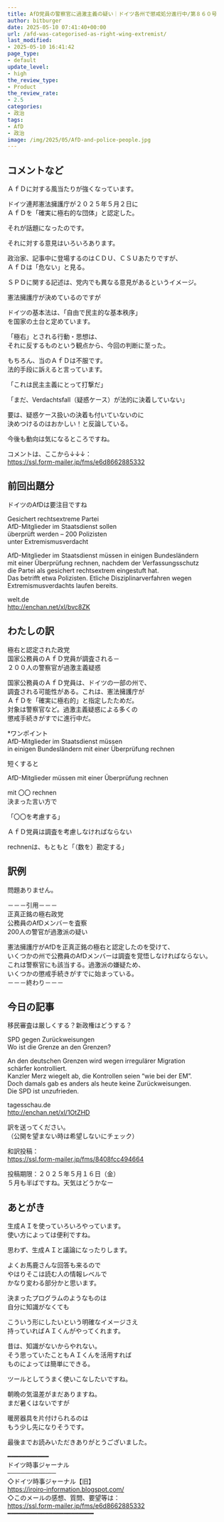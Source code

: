 ```yaml
---
title: AfD党員の警察官に過激主義の疑い｜ドイツ各州で懲戒処分進行中/第８６０号
author: bitburger
date: 2025-05-10 07:41:40+00:00
url: /afd-was-categorised-as-right-wing-extremist/
last_modified:
- 2025-05-10 16:41:42
page_type:
- default
update_level:
- high
the_review_type:
- Product
the_review_rate:
- 2.5
categories:
- 政治
tags:
- AfD
- 政治
image: /img/2025/05/AfD-and-police-people.jpg
---
```

## コメントなど 

ＡｆＤに対する風当たりが強くなっています。

ドイツ連邦憲法擁護庁が２０２５年５月２日に  
ＡｆＤを「確実に極右的な団体」と認定した。

それが話題になったのです。

それに対する意見はいろいろあります。

政治家、記事中に登場するのはＣＤＵ、ＣＳＵあたりですが、  
ＡｆＤは「危ない」と見る。

ＳＰＤに関する記述は、党内でも異なる意見があるというイメージ。

憲法擁護庁が決めているのですが

ドイツの基本法は、「自由で民主的な基本秩序」  
を国家の土台と定めています。

「極右」とされる行動・思想は、  
それに反するものという観点から、今回の判断に至った。

もちろん、当のＡｆＤは不服です。  
法的手段に訴えると言っています。

<span class="fz-20px"><span class="bold-red">「これは民主主義にとって打撃だ」</span></span>

<span class="fz-20px"><span class="bold-red">「まだ、Verdachtsfall（疑惑ケース）が法的に決着していない」</span></span>

要は、疑惑ケース扱いの決着も付いていないのに  
決めつけるのはおかしい！と反論している。

今後も動向は気になるところですね。

コメントは、ここから↓↓↓：  
<https://ssl.form-mailer.jp/fms/e6d8662885332>

## 前回出題分 

ドイツのAfDは要注目ですね

Gesichert rechtsextreme Partei  
AfD-Mitglieder im Staatsdienst sollen  
überprüft werden – 200 Polizisten  
unter Extremismusverdacht

AfD-Mitglieder im Staatsdienst müssen in einigen Bundesländern  
mit einer Überprüfung rechnen, nachdem der Verfassungsschutz  
die Partei als gesichert rechtsextrem eingestuft hat.  
Das betrifft etwa Polizisten. Etliche Disziplinarverfahren wegen  
Extremismusverdachts laufen bereits.

welt.de  
<http://enchan.net/xl/bvc8ZK>

## わたしの訳 

極右と認定された政党  
国家公務員のＡｆＤ党員が調査される－  
２００人の警察官が過激主義疑惑

国家公務員のＡｆＤ党員は、ドイツの一部の州で、  
調査される可能性がある。これは、憲法擁護庁が  
ＡｆＤを「確実に極右的」と指定したためだ。  
対象は警察官など。過激主義疑惑による多くの  
懲戒手続きがすでに進行中だ。

*ワンポイント  
AfD-Mitglieder im Staatsdienst müssen  
in einigen Bundesländern mit einer Überprüfung rechnen

短くすると

AfD-Mitglieder müssen mit einer Überprüfung rechnen

mit 〇〇 rechnen  
決まった言い方で

「〇〇を考慮する」

ＡｆＤ党員は調査を考慮しなければならない

rechnenは、もともと「（数を）勘定する」

## 訳例 

問題ありません。

－－－引用－－－  
正真正銘の極右政党  
公務員のAfDメンバーを査察  
200人の警官が過激派の疑い

憲法擁護庁がAfDを正真正銘の極右と認定したのを受けて、  
いくつかの州で公務員のAfDメンバーは調査を覚悟しなければならない。  
これは警察官にも該当する。過激派の嫌疑ため、  
いくつかの懲戒手続きがすでに始まっている。  
－－－終わり－－－

## 今日の記事 

移民審査は厳しくする？新政権はどうする？

SPD gegen Zurückweisungen  
Wo ist die Grenze an den Grenzen?

An den deutschen Grenzen wird wegen irregulärer Migration  
schärfer kontrolliert.  
Kanzler Merz wiegelt ab, die Kontrollen seien &#8220;wie bei der EM&#8221;.  
Doch damals gab es anders als heute keine Zurückweisungen.  
Die SPD ist unzufrieden.

tagesschau.de  
<http://enchan.net/xl/1OtZHD>

訳を送ってください。  
（公開を望まない時は希望しないにチェック）

和訳投稿：  
<https://ssl.form-mailer.jp/fms/8408fcc494664>

投稿期限：２０２５年５月１６日（金）  
５月も半ばですね。天気はどうかなー

## あとがき 

生成ＡＩを使っていろいろやっています。  
使い方によっては便利ですね。

思わず、生成ＡＩと議論になったりします。

よくお馬鹿さんな回答も来るので  
やはりそこは読む人の情報レベルで  
かなり変わる部分かと思います。

決まったプログラムのようなものは  
自分に知識がなくても

こういう形にしたいという明確なイメージさえ  
持っていればＡＩくんがやってくれます。

昔は、知識がないからやれない。  
そう思っていたこともＡＩくんを活用すれば  
ものによっては簡単にできる。

ツールとしてうまく使いこなしたいですね。

朝晩の気温差がまだありますね。  
まだ暑くはないですが

暖房器具を片付けられるのは  
もう少し先になりそうです。

最後までお読みいただきありがとうございました。

━━━━━━━━━━━  
ドイツ時事ジャーナル  
───────────  
◇ドイツ時事ジャーナル【旧】  
<https://iroiro-information.blogspot.com/>  
◇このメールの感想、質問、要望等は：  
<https://ssl.form-mailer.jp/fms/e6d8662885332>  
━━━━━━━━━━━━━━━━━━━━━━━